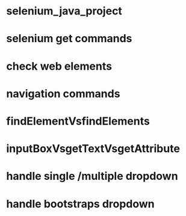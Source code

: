 # selenium_java_project
# selenium get commands
# check web elements
# navigation commands
# findElementVsfindElements
# inputBoxVsgetTextVsgetAttribute
# handle single /multiple dropdown
# handle bootstraps dropdown


